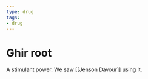 ```yaml
---
type: drug
tags:
- drug
---
```


#  Ghir root

A stimulant power. We saw [[Jenson Davour]] using it. 